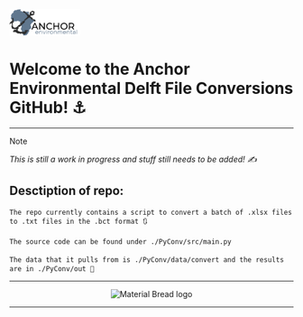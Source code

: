 <head>
  
  <a href="https://anchorenvironmental.co.za/">
    <img width="25%" src="./logo/Anchorlogo.svg" alt="Anchor Logo">
  </a>
</head>

<body>
  <p>
  <h1>
    <b>
    Welcome to the Anchor Environmental Delft File Conversions GitHub! ⚓
    </b>
  </h1>
</p> 
  
---

> [!NOTE]
> _This is still a work in progress and stuff still needs to be added! ✍️_


## Desctiption of repo:

    The repo currently contains a script to convert a batch of .xlsx files to .txt files in the .bct format 🔃

    The source code can be found under ./PyConv/src/main.py 

    The data that it pulls from is ./PyConv/data/convert and the results are in ./PyConv/out 📂
---
<p align="center">
  <img width="50%" src="https://github.com/Anchor-Environmental/Amy---2073-Debmarine/assets/149476021/171af087-69a9-43b9-b71e-4e2fbf2d1016" alt="Material Bread logo">
</p>

---

